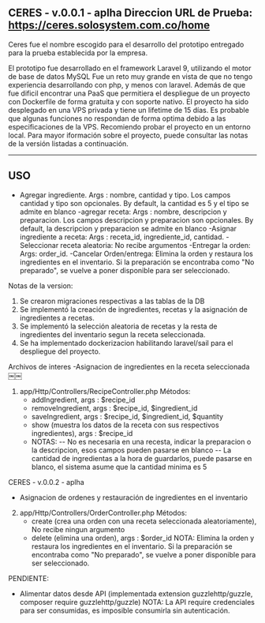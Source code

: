 
CERES - v.0.0.1 - aplha
Direccion URL de Prueba: <https://ceres.solosystem.com.co/home>
-----

Ceres fue el nombre escogido para el desarrollo del prototipo entregado para la prueba establecida
por la empresa.

El prototipo fue desarrollado en el framework Laravel 9, utilizando el motor de base de datos MySQL
Fue un reto muy grande en vista de que no tengo experiencia desarrollando con php, y menos con laravel. Además de que fue dificil encontrar una PaaS que permitiera el despliegue de un proyecto con Dockerfile de forma gratuita y con soporte nativo.
El proyecto ha sido desplegado en una VPS privada y tiene un lifetime de 15 días.
Es probable que algunas funciones no respondan de forma optima debido a las especificaciones de la VPS.
Recomiendo probar el proyecto en un entorno local.
Para mayor iformación sobre el proyecto, puede consultar las notas de la versión listadas a continuación.




------
USO
------
- Agregar ingrediente. Args : nombre, cantidad y tipo. Los campos cantidad y tipo son opcionales. By default, la cantidad es 5 y el tipo se admite en blanco
-agregar receta: Args : nombre, descripcion y preparacion. Los campos descripcion y preparacion son opcionales. By default, la descripcion y preparacion se admite en blanco
-Asignar ingrediente a receta: Args : receta_id, ingrediente_id, cantidad. 
-Seleccionar receta aleatoria: No recibe argumentos
-Entregar la orden: Args: order_id. 
-Cancelar Orden/entrega: Elimina la orden y restaura los ingredientes en el inventario. Si la preparación se encontraba como "No preparado", se vuelve a poner disponible para ser seleccionado.


Notas de la version:

1. Se crearon migraciones respectivas a las tablas de la DB
1. Se implementó la creación de ingredientes, recetas y la asignación de ingredientes a recetas.
3. Se implementó la selección aleatoria de recetas y la resta de ingredientes del inventario segun la receta seleccionada.
4. Se ha implementado dockerizacion habilitando laravel/sail para el despliegue del proyecto.

Archivos de interes
-Asignacion de ingredientes en la receta seleccionada
￼￼

1. app/Http/Controllers/RecipeController.php
    Métodos:
    - addIngredient, args : $recipe_id
    - removeIngredient, args : $recipe_id, $ingredient_id
    - saveIngredient, args : $recipe_id, $ingredient_id, $quantity
    - show (muestra los datos de la receta con sus respectivos ingredientes), args : $recipe_id
    - NOTAS:
       -- No es necesaria en una recesta, indicar la preparacion o la descripcion, esos campos pueden pasarse en blanco
       -- La cantidad de ingredientas a la hora de guardarlos, puede pasarse en blanco, el sistema asume que la cantidad minima es 5

CERES - v.0.0.2 - aplha

- Asignacion de ordenes y restauración de ingredientes en el inventario

2. app/Http/Controllers/OrderController.php
    Métodos:
    - create (crea una orden con una receta seleccionada aleatoriamente), No recibe ningun argumento
    - delete (elimina una orden), args : $order_id NOTA: Elimina la orden y restaura los ingredientes en el inventario. Si la preparación se encontraba como "No preparado", se vuelve a poner disponible para ser seleccionado.

PENDIENTE:

- Alimentar datos desde API  (implementada extension guzzlehttp/guzzle, composer require guzzlehttp/guzzle)
NOTA: La API require credenciales para ser consumidas, es imposible consumirla sin autenticación.
